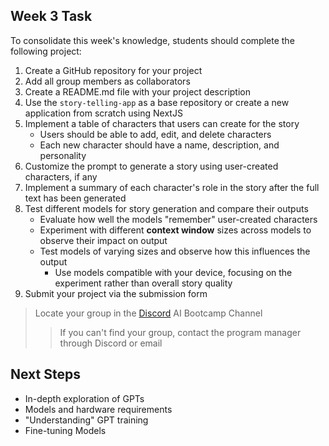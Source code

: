 ## Week 3 Task

To consolidate this week's knowledge, students should complete the following project:

1. Create a GitHub repository for your project
2. Add all group members as collaborators
3. Create a README.md file with your project description
4. Use the `story-telling-app` as a base repository or create a new application from scratch using NextJS
5. Implement a table of characters that users can create for the story
   - Users should be able to add, edit, and delete characters
   - Each new character should have a name, description, and personality
6. Customize the prompt to generate a story using user-created characters, if any
7. Implement a summary of each character's role in the story after the full text has been generated
8. Test different models for story generation and compare their outputs
   - Evaluate how well the models "remember" user-created characters
   - Experiment with different **context window** sizes across models to observe their impact on output
   - Test models of varying sizes and observe how this influences the output
     - Use models compatible with your device, focusing on the experiment rather than overall story quality
9. Submit your project via the submission form

> Locate your group in the [Discord](https://discord.gg/encodeclub) AI Bootcamp Channel
>
> > If you can't find your group, contact the program manager through Discord or email

## Next Steps

- In-depth exploration of GPTs
- Models and hardware requirements
- "Understanding" GPT training
- Fine-tuning Models
